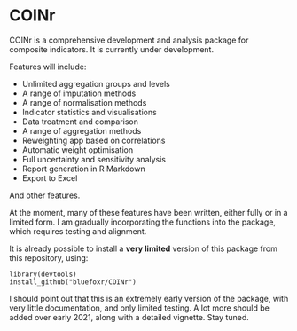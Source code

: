 # COINr

COINr is a comprehensive development and analysis package for composite indicators. It is currently under development.

Features will include:

* Unlimited aggregation groups and levels
* A range of imputation methods
* A range of normalisation methods
* Indicator statistics and visualisations
* Data treatment and comparison
* A range of aggregation methods
* Reweighting app based on correlations
* Automatic weight optimisation
* Full uncertainty and sensitivity analysis
* Report generation in R Markdown
* Export to Excel

And other features.

At the moment, many of these features have been written, either fully or in a limited form. I am gradually incorporating the functions into the package, which requires testing and alignment.

It is already possible to install a **very limited** version of this package from this repository, using:

```
library(devtools)
install_github("bluefoxr/COINr")
```

I should point out that this is an extremely early version of the package, with very little documentation, and only limited testing. A lot more should be added over early 2021, along with a detailed vignette. Stay tuned.
